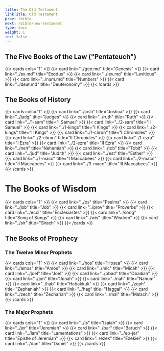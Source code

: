 ```yaml
---
title: The Old Testament
linkTitle: Old Testament
prev: /bible
next: /bible/new-testament
type: docs
weight: 1
toc: false
---
```


## The Five Books of the Law ("Pentateuch")
{{< cards cols="1" >}}
  {{< card link="../gen.md" title="Genesis" >}}
  {{< card link="../ex.md" title="Exodus" >}}
  {{< card link="../lev.md" title="Leviticus" >}}
  {{< card link="../num.md" title="Numbers" >}}
  {{< card link="../deut.md" title="Deuteronomy" >}}
{{< /cards >}}

## The Books of History
{{< cards cols="1" >}}
  {{< card link="../josh" title="Joshua" >}}
  {{< card link="../judg" title="Judges" >}}
  {{< card link="../ruth" title="Ruth" >}}
  {{< card link="../1-sam" title="I Samuel" >}}
  {{< card link="../2-sam" title="II Samuel" >}}
  {{< card link="../1-kings" title="I Kings" >}}
  {{< card link="../2-kings" title="II Kings" >}}
  {{< card link="../1-chron" title="I Chronicles" >}}
  {{< card link="../2-chron" title="II Chronicles" >}}
  {{< card link="../1-ezra" title="I Ezra" >}}
  {{< card link="../2-ezra" title="II Ezra" >}}
  {{< card link="../neh" title="Nehemiah" >}}
  {{< card link="../tob" title="Tobit" >}}
  {{< card link="../jud" title="Judith" >}}
  {{< card link="../est" title="Esther" >}}
  {{< card link="../1-macc" title="I Maccabees" >}}
  {{< card link="../2-macc" title="II Maccabees" >}}
  {{< card link="../3-macc" title="III Maccabees" >}}
{{< /cards >}}

# The Books of Wisdom
{{< cards cols="1" >}}
  {{< card link="../ps" title="Psalms" >}}
  {{< card link="../job" title="Job" >}}
  {{< card link="../prov" title="Proverbs" >}}
  {{< card link="../eccl" title="Ecclesiastes" >}}
  {{< card link="../song" title="Song of Songs" >}}
  {{< card link="../wis" title="Wisdom" >}}
  {{< card link="../sir" title="Sirach" >}}
{{< /cards >}}

## The Books of Prophecy
### The Twelve Minor Prophets
{{< cards cols="1" >}}
  {{< card link="../hos" title="Hosea" >}}
  {{< card link="../amos" title="Amos" >}}
  {{< card link="../mic" title="Micah" >}}
  {{< card link="../joel" title="Joel" >}}
  {{< card link="../obad" title="Obadiah" >}}
  {{< card link="../jon" title="Jonah" >}}
  {{< card link="../nah" title="Nahum" >}}
  {{< card link="../hab" title="Habakkuk" >}}
  {{< card link="../zeph" title="Zephaniah" >}}
  {{< card link="../hag" title="Haggai" >}}
  {{< card link="../zech" title="Zechariah" >}}
  {{< card link="../mal" title="Malachi" >}}
{{< /cards >}}

### The Major Prophets
{{< cards cols="1" >}}
  {{< card link="../is" title="Isaiah" >}}
  {{< card link="../jer" title="Jeremiah" >}}
  {{< card link="../bar" title="Baruch" >}}
  {{< card link="../lam" title="Lamentations" >}}
  {{< card link="../ep-jer" title="Epistle of Jeremiah" >}}
  {{< card link="../ezek" title="Ezekiel" >}}
  {{< card link="../dan" title="Daniel" >}}
{{< /cards >}}
